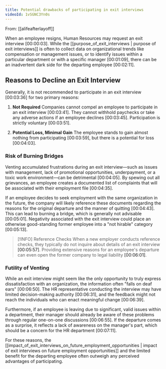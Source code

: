 ```yaml
---
title: Potential drawbacks of participating in exit interviews
videoId: 1vSGNC3Yn0s
---
```


From: [[alifeafterlayoff]] <br/> 

When an employee resigns, Human Resources may request an exit interview <a class="yt-timestamp" data-t="00:00:03">[00:00:03]</a>. While the [[purpose_of_exit_interviews | purpose of exit interviews]] is often to collect data on organizational trends like compensation or management issues, or to identify issues within a particular department or with a specific manager <a class="yt-timestamp" data-t="00:01:09">[00:01:09]</a>, there can be an inadvertent dark side for the departing employee <a class="yt-timestamp" data-t="00:02:11">[00:02:11]</a>.

## Reasons to Decline an Exit Interview

Generally, it is not recommended to participate in an exit interview <a class="yt-timestamp" data-t="00:03:36">[00:03:36]</a> for two primary reasons:

1.  **Not Required**
    Companies cannot compel an employee to participate in an exit interview <a class="yt-timestamp" data-t="00:03:41">[00:03:41]</a>. They cannot withhold paychecks or take any adverse actions if an employee declines <a class="yt-timestamp" data-t="00:03:45">[00:03:45]</a>. Participation is strictly voluntary <a class="yt-timestamp" data-t="00:03:51">[00:03:51]</a>.

2.  **Potential Loss, Minimal Gain**
    The employee stands to gain almost nothing from participating <a class="yt-timestamp" data-t="00:03:59">[00:03:59]</a>, but there is a potential for loss <a class="yt-timestamp" data-t="00:04:03">[00:04:03]</a>.

### Risk of Burning Bridges

Venting accumulated frustrations during an exit interview—such as issues with management, lack of promotional opportunities, underpayment, or a toxic work environment—can be detrimental <a class="yt-timestamp" data-t="00:04:05">[00:04:05]</a>. By spewing out all grievances, an employee creates a documented list of complaints that will be associated with their employment file <a class="yt-timestamp" data-t="00:04:35">[00:04:35]</a>.

If an employee decides to seek employment with the same organization in the future, the company will likely reference these documents regarding the reasons for the original departure and the manner of quitting <a class="yt-timestamp" data-t="00:04:43">[00:04:43]</a>. This can lead to burning a bridge, which is generally not advisable <a class="yt-timestamp" data-t="00:05:01">[00:05:01]</a>. Negativity associated with the exit interview could place an otherwise good-standing former employee into a "not hirable" category <a class="yt-timestamp" data-t="00:05:13">[00:05:13]</a>.

> [!INFO] Reference Checks
> When a new employer conducts reference checks, they typically do not inquire about details of an exit interview <a class="yt-timestamp" data-t="00:05:57">[00:05:57]</a>. Providing extensive reasons for an employee's departure can even open the former company to legal liability <a class="yt-timestamp" data-t="00:06:01">[00:06:01]</a>.

### Futility of Venting

While an exit interview might seem like the only opportunity to truly express dissatisfaction with an organization, the information often "falls on deaf ears" <a class="yt-timestamp" data-t="00:06:50">[00:06:50]</a>. The HR representative conducting the interview may have limited decision-making authority <a class="yt-timestamp" data-t="00:06:31">[00:06:31]</a>, and the feedback might not reach the individuals who can enact meaningful change <a class="yt-timestamp" data-t="00:06:39">[00:06:39]</a>.

Furthermore, if an employee is leaving due to significant, valid issues within a department, their manager should already be aware of these problems through regular one-on-one discussions <a class="yt-timestamp" data-t="00:06:55">[00:06:55]</a>. If the departure comes as a surprise, it reflects a lack of awareness on the manager's part, which should be a concern for the HR department <a class="yt-timestamp" data-t="00:07:11">[00:07:11]</a>.

For these reasons, the [[impact_of_exit_interviews_on_future_employment_opportunities | impact of exit interviews on future employment opportunities]] and the limited benefit for the departing employee often outweigh any perceived advantages of participating.